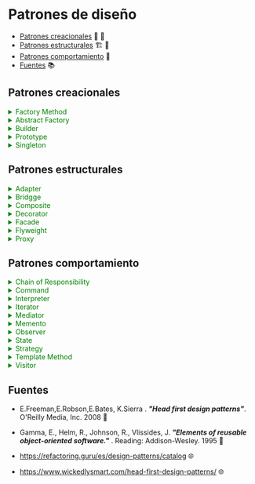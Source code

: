 # Patrones de diseño

- [Patrones creacionales](#Patrones-creacionales) 👷 🚧
- [Patrones estructurales](#Patrones-estructurales) 🏗 🌉
- [Patrones comportamiento](#Patrones-comportamiento) 🔑
- [Fuentes](#Fuentes) 📚

## Patrones creacionales

<details>
    <summary style="color:green">Factory Method </summary>

#### Estructura

![Factory structure](http://www.plantuml.com/plantuml/proxy?src=https://raw.githubusercontent.com/LEON12699/Patrones_diseno/master/diagramas/Factory_g.iuml)

</details>

<details>
    <summary style="color:green">Abstract Factory </summary>

#### Estructura

![Abstract Factory structure](http://www.plantuml.com/plantuml/proxy?src=https://raw.githubusercontent.com/LEON12699/Patrones_diseno/master/diagramas/AbstractFactory.iuml)


</details>

<details>
    <summary style="color:green">Builder</summary>
</details>

<details>
    <summary style="color:green">Prototype</summary>
</details>

<details>
    <summary style="color:green">Singleton</summary>
</details>

## Patrones estructurales


<details>
    <summary style="color:green">Adapter</summary>
</details>

<details>
    <summary style="color:green">Bridgge</summary>
</details>


<details>
    <summary style="color:green">Composite</summary>
</details>

<details>
    <summary style="color:green">Decorator</summary>
</details>


<details>
    <summary style="color:green">Facade</summary>
</details>

<details>
    <summary style="color:green">Flyweight</summary>
</details>

<details>
    <summary style="color:green">Proxy</summary>
</details>


## Patrones comportamiento

<details>
    <summary style="color:green">Chain of Responsibility</summary>
</details>

<details>
    <summary style="color:green">Command</summary>
</details>

<details>
    <summary style="color:green">Interpreter </summary>
</details>

<details>
    <summary style="color:green">Iterator</summary>
</details>
 
<details>
    <summary style="color:green">Mediator</summary>
</details>

<details>
    <summary style="color:green">Memento</summary>
</details>


<details>
    <summary style="color:green">Observer</summary>
</details>


<details>
    <summary style="color:green">State </summary>
</details>


<details>
    <summary style="color:green">Strategy </summary>
</details>


<details>
    <summary style="color:green">Template Method </summary>
</details>


<details>
    <summary style="color:green">Visitor </summary>
</details>





## Fuentes

- E.Freeman,E.Robson,E.Bates, K.Sierra . **_"Head first design patterns"_**. O'Reilly Media, Inc. 2008 📑

- Gamma, E., Helm, R., Johnson, R., Vlissides, J. **_"Elements of reusable object-oriented software."_** . Reading: Addison-Wesley. 1995 📑

- https://refactoring.guru/es/design-patterns/catalog 🌐

- https://www.wickedlysmart.com/head-first-design-patterns/ 🌐
